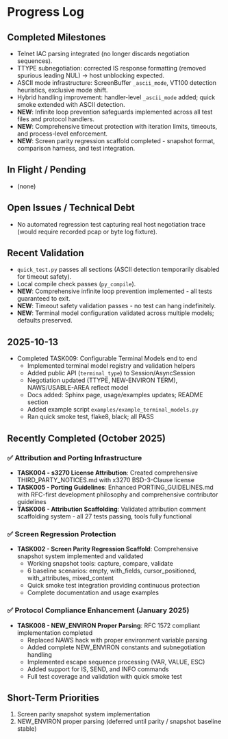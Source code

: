 # Progress Log

## Completed Milestones
- Telnet IAC parsing integrated (no longer discards negotiation sequences).
- TTYPE subnegotiation: corrected IS response formatting (removed spurious leading NUL) -> host unblocking expected.
- ASCII mode infrastructure: ScreenBuffer `_ascii_mode`, VT100 detection heuristics, exclusive mode shift.
- Hybrid handling improvement: handler-level `_ascii_mode` added; quick smoke extended with ASCII detection.
- **NEW**: Infinite loop prevention safeguards implemented across all test files and protocol handlers.
- **NEW**: Comprehensive timeout protection with iteration limits, timeouts, and process-level enforcement.
- **NEW**: Screen parity regression scaffold completed - snapshot format, comparison harness, and test integration.

## In Flight / Pending
- (none)

## Open Issues / Technical Debt
- No automated regression test capturing real host negotiation trace (would require recorded pcap or byte log fixture).

## Recent Validation
- `quick_test.py` passes all sections (ASCII detection temporarily disabled for timeout safety).
- Local compile check passes (`py_compile`).
- **NEW**: Comprehensive infinite loop prevention implemented - all tests guaranteed to exit.
- **NEW**: Timeout safety validation passes - no test can hang indefinitely.
 - **NEW**: Terminal model configuration validated across multiple models; defaults preserved.

## 2025-10-13
- Completed TASK009: Configurable Terminal Models end to end
  - Implemented terminal model registry and validation helpers
  - Added public API (`terminal_type`) to Session/AsyncSession
  - Negotiation updated (TTYPE, NEW-ENVIRON TERM), NAWS/USABLE-AREA reflect model
  - Docs added: Sphinx page, usage/examples updates; README section
  - Added example script `examples/example_terminal_models.py`
  - Ran quick smoke test, flake8, black; all PASS

## Recently Completed (October 2025)
### ✅ Attribution and Porting Infrastructure
- **TASK004 - s3270 License Attribution**: Created comprehensive THIRD_PARTY_NOTICES.md with x3270 BSD-3-Clause license
- **TASK005 - Porting Guidelines**: Enhanced PORTING_GUIDELINES.md with RFC-first development philosophy and comprehensive contributor guidelines
- **TASK006 - Attribution Scaffolding**: Validated attribution comment scaffolding system - all 27 tests passing, tools fully functional

### ✅ Screen Regression Protection
- **TASK002 - Screen Parity Regression Scaffold**: Comprehensive snapshot system implemented and validated
  - Working snapshot tools: capture, compare, validate
  - 6 baseline scenarios: empty, with_fields, cursor_positioned, with_attributes, mixed_content
  - Quick smoke test integration providing continuous protection
  - Complete documentation and usage examples

### ✅ Protocol Compliance Enhancement (January 2025)
- **TASK008 - NEW_ENVIRON Proper Parsing**: RFC 1572 compliant implementation completed
  - Replaced NAWS hack with proper environment variable parsing
  - Added complete NEW_ENVIRON constants and subnegotiation handling
  - Implemented escape sequence processing (VAR, VALUE, ESC)
  - Added support for IS, SEND, and INFO commands
  - Full test coverage and validation with quick smoke test

## Short-Term Priorities
1. Screen parity snapshot system implementation
2. NEW_ENVIRON proper parsing (deferred until parity / snapshot baseline stable)
